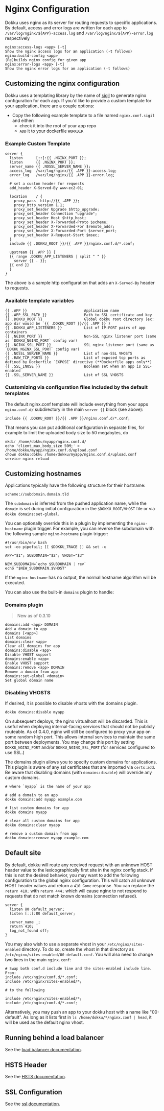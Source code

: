 # Nginx Configuration

Dokku uses nginx as its server for routing requests to specific applications. By default, access and error logs are written for each app to `/var/log/nginx/${APP}-access.log` and `/var/log/nginx/${APP}-error.log` respectively

```
nginx:access-logs <app> [-t]                                                                 Show the nginx access logs for an application (-t follows)
nginx:build-config <app>                                                                     (Re)builds nginx config for given app
nginx:error-logs <app> [-t]                                                                  Show the nginx error logs for an application (-t follows)
```

## Customizing the nginx configuration

Dokku uses a templating library by the name of [sigil](https://github.com/gliderlabs/sigil) to generate nginx configuration for each app. If you'd like to provide a custom template for your application, there are a couple options:

- Copy the following example template to a file named `nginx.conf.sigil` and either:
  - check it into the root of your app repo
  - `ADD` it to your dockerfile `WORKDIR`

### Example Custom Template
```
server {
  listen      [::]:{{ .NGINX_PORT }};
  listen      {{ .NGINX_PORT }};
  server_name {{ .NOSSL_SERVER_NAME }};
  access_log  /var/log/nginx/{{ .APP }}-access.log;
  error_log   /var/log/nginx/{{ .APP }}-error.log;

  # set a custom header for requests
  add_header X-Served-By www-ec2-01;

  location    / {
    proxy_pass  http://{{ .APP }};
    proxy_http_version 1.1;
    proxy_set_header Upgrade $http_upgrade;
    proxy_set_header Connection "upgrade";
    proxy_set_header Host $http_host;
    proxy_set_header X-Forwarded-Proto $scheme;
    proxy_set_header X-Forwarded-For $remote_addr;
    proxy_set_header X-Forwarded-Port $server_port;
    proxy_set_header X-Request-Start $msec;
  }
  include {{ .DOKKU_ROOT }}/{{ .APP }}/nginx.conf.d/*.conf;

  upstream {{ .APP }} {
  {{ range .DOKKU_APP_LISTENERS | split " " }}
    server {{ . }};
  {{ end }}
  }
}
```

The above is a sample http configuration that adds an `X-Served-By` header to requests.

### Available template variables
```
{{ .APP }}                          Application name
{{ .APP_SSL_PATH }}                 Path to SSL certificate and key
{{ .DOKKU_ROOT }}                   Global dokku root directory (ex: app dir would be `{{ .DOKKU_ROOT }}/{{ .APP }}`)
{{ .DOKKU_APP_LISTENERS }}          List of IP:PORT pairs of app containers
{{ .NGINX_PORT }}                   Non-SSL nginx listener port (same as `DOKKU_NGINX_PORT` config var)
{{ .NGINX_SSL_PORT }}               SSL nginx listener port (same as `DOKKU_NGINX_SSL_PORT` config var)
{{ .NOSSL_SERVER_NAME }}            List of non-SSL VHOSTS
{{ .RAW_TCP_PORTS }}                List of exposed tcp ports as defined by Dockerfile `EXPOSE` directive (**Dockerfile apps only**)
{{ .SSL_INUSE }}                    Boolean set when an app is SSL-enabled
{{ .SSL_SERVER_NAME }}              List of SSL VHOSTS
```

### Customizing via configuration files included by the default templates

The default nginx.conf template will include everything from your apps `nginx.conf.d/` subdirectory in the main `server {}` block (see above):

```
include {{ .DOKKU_ROOT }}/{{ .APP }}/nginx.conf.d/*.conf;
```

That means you can put additional configuration in separate files, for example to limit the uploaded body size to 50 megabytes, do

```shell
mkdir /home/dokku/myapp/nginx.conf.d/
echo 'client_max_body_size 50M;' > /home/dokku/myapp/nginx.conf.d/upload.conf
chown dokku:dokku /home/dokku/myapp/nginx.conf.d/upload.conf
service nginx reload
```

## Customizing hostnames

Applications typically have the following structure for their hostname:

```
scheme://subdomain.domain.tld
```

The `subdomain` is inferred from the pushed application name, while the `domain` is set during initial configuration in the `$DOKKU_ROOT/VHOST` file or via `dokku domains:set-global`.

You can optionally override this in a plugin by implementing the `nginx-hostname` plugin trigger. For example, you can reverse the subdomain with the following sample `nginx-hostname` plugin trigger:

```shell
#!/usr/bin/env bash
set -eo pipefail; [[ $DOKKU_TRACE ]] && set -x

APP="$1"; SUBDOMAIN="$2"; VHOST="$3"

NEW_SUBDOMAIN=`echo $SUBDOMAIN | rev`
echo "$NEW_SUBDOMAIN.$VHOST"
```

If the `nginx-hostname` has no output, the normal hostname algorithm will be executed.

You can also use the built-in `domains` plugin to handle:

### Domains plugin

> New as of 0.3.10

```shell
domains:add <app> DOMAIN                                                                     Add a domain to app
domains [<app>]                                                                              List domains
domains:clear <app>                                                                          Clear all domains for app
domains:disable <app>                                                                        Disable VHOST support
domains:enable <app>                                                                         Enable VHOST support
domains:remove <app> DOMAIN                                                                  Remove a domain from app
domains:set-global <domain>                                                                  Set global domain name
```

### Disabling VHOSTS

If desired, it is possible to disable vhosts with the domains plugin.

```shell
dokku domains:disable myapp
```

On subsequent deploys, the nginx virtualhost will be discarded. This is useful when deploying internal-facing services that should not be publicly routeable. As of 0.4.0, nginx will still be configured to proxy your app on some random high port. This allows internal services to maintain the same port between deployments. You may change this port by setting `DOKKU_NGINX_PORT` and/or `DOKKU_NGINX_SSL_PORT` (for services configured to use SSL.)


The domains plugin allows you to specify custom domains for applications. This plugin is aware of any ssl certificates that are imported via `certs:add`. Be aware that disabling domains (with `domains:disable`) will override any custom domains.

```shell
# where `myapp` is the name of your app

# add a domain to an app
dokku domains:add myapp example.com

# list custom domains for app
dokku domains myapp

# clear all custom domains for app
dokku domains:clear myapp

# remove a custom domain from app
dokku domains:remove myapp example.com
```


## Default site

By default, dokku will route any received request with an unknown HOST header value to the lexicographically first site in the nginx config stack. If this is not the desired behavior, you may want to add the following configuration to the global nginx configuration. This will catch all unknown HOST header values and return a `410 Gone` response. You can replace the `return 410;` with `return 444;` which will cause nginx to not respond to requests that do not match known domains (connection refused).

```
server {
  listen 80 default_server;
  listen [::]:80 default_server;

  server_name _;
  return 410;
  log_not_found off;
}
```

You may also wish to use a separate vhost in your `/etc/nginx/sites-enabled` directory. To do so, create the vhost in that directory as `/etc/nginx/sites-enabled/00-default.conf`. You will also need to change two lines in the main `nginx.conf`:

```
# Swap both conf.d include line and the sites-enabled include line. From:
include /etc/nginx/conf.d/*.conf;
include /etc/nginx/sites-enabled/*;

# to the following

include /etc/nginx/sites-enabled/*;
include /etc/nginx/conf.d/*.conf;
```

Alternatively, you may push an app to your dokku host with a name like "00-default". As long as it lists first in `ls /home/dokku/*/nginx.conf | head`, it will be used as the default nginx vhost.

## Running behind a load balancer

See the [load balancer documentation](/dokku/deployment/ssl-configuration/#running-behind-a-load-balancer).

## HSTS Header

See the [HSTS documentation](/dokku/deployment/ssl-configuration/#hsts-header).

## SSL Configuration

See the [ssl documentation](/dokku/deployment/ssl-configuration/).
